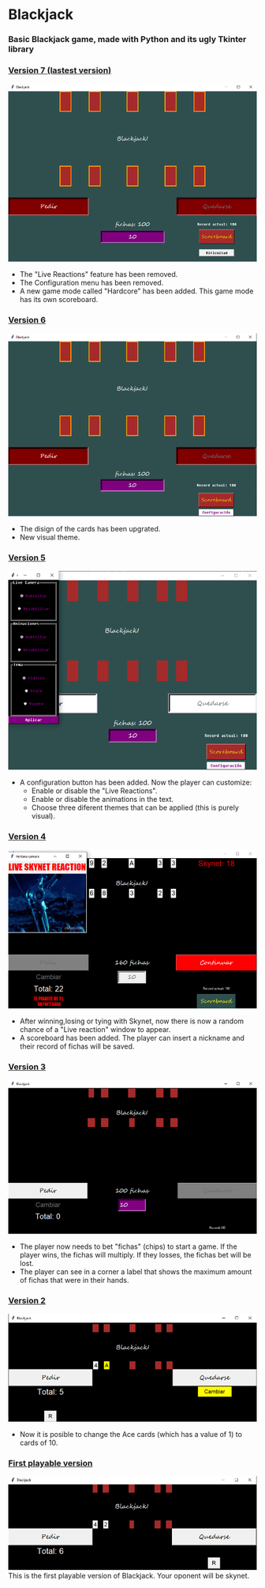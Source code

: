 # Blackjack
### Basic Blackjack game, made with Python and its ugly Tkinter library

### [Version 7 (lastest version)](https://github.com/AxelGFC/Blackjack/commit/ac65a27ea4f3504b03974b0d5063f0289d7cfff9) 
![Septima version](screenshots/7.png)
- The "Live Reactions" feature has been removed.
- The Configuration menu has been removed.
- A new game mode called "Hardcore" has been added. This game mode has its own scoreboard.

### [Version 6](https://github.com/AxelGFC/Blackjack/commit/ab9b20a79b8bd119296f5ad55621a62de10671fa)
![Sexta version](screenshots/6.png)
- The disign of the cards has been upgrated.
- New visual theme.

### [Version 5](https://github.com/AxelGFC/Blackjack/commit/a1824c2e9a383c0f62b872acd31e13ae2ff20887)
![Quinta version](screenshots/5.png)
- A configuration button has been added. Now the player can customize:
    - Enable or disable the "Live Reactions".
    - Enable or disable the animations in the text.
    - Choose three diferent themes that can be applied (this is purely visual).

### [Version 4](https://github.com/AxelGFC/Blackjack/commit/f835421afa21ea6af378a1e5736b12ab9be336d2)
![Cuarta version](screenshots/4.png)
- After winning,losing or tying with Skynet, now there is now a random chance of a "Live reaction" window to appear.
- A scoreboard has been added. The player can insert a nickname and their record of fichas will be saved.

### [Version 3](https://github.com/AxelGFC/Blackjack/commit/357d8a4fa2f398c46e4a9dbb3fc9c043bea0a1e4)
![Tercera version](screenshots/3.png)
- The player now needs to bet "fichas" (chips) to start a game. If the player wins, the fichas will multiply. If they losses, the fichas bet will be lost.
- The player can see in a corner a label that shows the maximum amount of fichas that were in their hands.

### [Version 2](https://github.com/AxelGFC/Blackjack/commit/6b9916048964e4b4622c83aef094c7d7661ce175)
![Segunda version](screenshots/2.png)
- Now it is posible to change the Ace cards (which has a value of 1) to cards of 10.

### [First playable version](https://github.com/AxelGFC/Blackjack/commit/084986c0b2c889b59fc816a410aeaad6574af7af)
![Primera version](screenshots/1.png)
This is the first playable version of Blackjack. Your oponent will be skynet.
